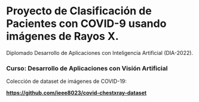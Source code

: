 # Proyecto de Clasificación de Pacientes con COVID-9 usando imágenes de Rayos X.

Diplomado Desarrollo de Aplicaciones con Inteligencia Artificial (DIA-2022). 

### Curso: Desarrollo de Aplicaciones con Visión Artificial


Colección de dataset de imágenes de COVID-19:

**https://github.com/ieee8023/covid-chestxray-dataset**
